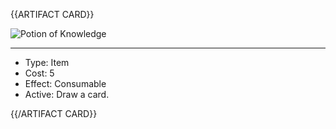 <!-- ======================================

How to Contribute: https://ggs.wiki/r/howto

Artifact-specific info: https://github.com/GGS-ORG/artifact/blob/master/README.md

====================================== -->


{{ARTIFACT CARD}}

<!-- Card image goes here. -->

![Potion of Knowledge](https://i.imgur.com/7WaFMsx.jpg)

---

<!-- Card description goes here. -->

* Type: Item
* Cost: 5
* Effect: Consumable
* Active: Draw a card.

{{/ARTIFACT CARD}}
